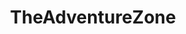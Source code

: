 ---
title: TheAdventureZone
crosslinks:
- youtubefactsbot
- youtubot
- anti_gif_bot
- AskHistorians
- u_imguralbumbot
- IAmA
- UnexpectedHamilton
- tmsbmeta
- DnD
- UnearthedArcana
- MassdropBot
- livven
- xkcd
- lfg
- MBMBAM
- mildlyinteresting
- Terraria
- MURICA
- ShitRedditSays
- woahdude
---